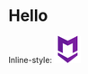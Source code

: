 # Hello
Inline-style: 
![alt text](https://github.com/adam-p/markdown-here/raw/master/src/common/images/icon48.png "Logo Title Text 1")
